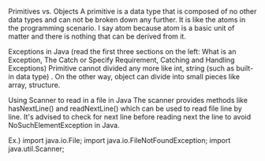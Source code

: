 Primitives vs. Objects
A primitive is a data type that is composed of no other data types and can not be broken down any further. It is like the atoms in the programming scenario. I say atom because atom is a basic unit of matter and there is nothing that can be derived from it.

Exceptions in Java (read the first three sections on the left: What is an Exception, The Catch or Specify Requirement, Catching and Handling Exceptions)
Primitive cannot divided any more like int, string (such as built-in data type) . On the other way, object can divide into small pieces like array, structure.

Using Scanner to read in a file in Java
The scanner provides methods like hasNextLine() and readNextLine() which can be used to read file line by line. It's advised to check for next line before reading next the line to avoid NoSuchElementException in Java.  

Ex.) 
import java.io.File;
import java.io.FileNotFoundException;
import java.util.Scanner;
